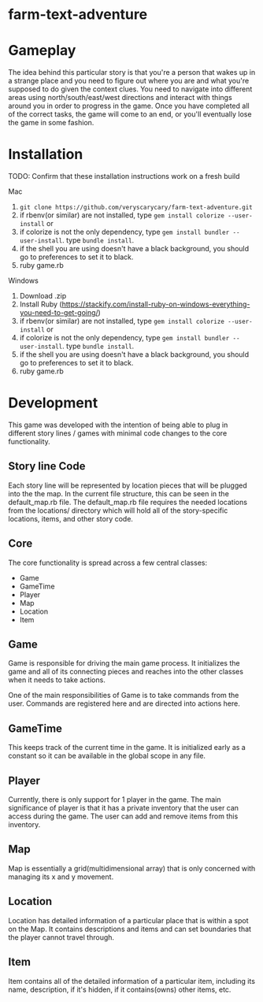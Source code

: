 # farm-text-adventure

# Gameplay

The idea behind this particular story is that you're a person that wakes up in a strange place and you need to
figure out where you are and what you're supposed to do given the context clues. You need to navigate into different areas
using north/south/east/west directions and interact with things around you in order to progress in the game. Once you have
completed all of the correct tasks, the game will come to an end, or you'll eventually lose the game in some fashion.

# Installation

TODO: Confirm that these installation instructions work on a fresh build

Mac

1.  ```git clone https://github.com/veryscarycary/farm-text-adventure.git```
2.  if rbenv(or similar) are not installed, type ```gem install colorize --user-install```
    or
3.  if colorize is not the only dependency, type ```gem install bundler --user-install```. type `bundle install`.
4.  if the shell you are using doesn't have a black background, you should go to preferences to set it to black.
5.  ruby game.rb

Windows

1.  Download .zip
2.  Install Ruby (https://stackify.com/install-ruby-on-windows-everything-you-need-to-get-going/)
3.  if rbenv(or similar) are not installed, type `gem install colorize --user-install`
    or
4.  if colorize is not the only dependency, type `gem install bundler --user-install`. type `bundle install`.
5.  if the shell you are using doesn't have a black background, you should go to preferences to set it to black.
6.  ruby game.rb

# Development

This game was developed with the intention of being able to plug in different story lines / games with
minimal code changes to the core functionality.

## Story line Code

Each story line will be represented by location pieces that will be plugged into the the map. In the current file structure,
this can be seen in the default_map.rb file. The default_map.rb file requires the needed locations from the locations/ directory which will hold all of the story-specific locations, items, and other story code.

## Core

The core functionality is spread across a few central classes:

- Game
- GameTime
- Player
- Map
- Location
- Item

## Game

Game is responsible for driving the main game process. It initializes the game and all of its connecting pieces and reaches into the other classes when it needs to take actions.

One of the main responsibilities of Game is to take commands from the user. Commands are registered here and are directed into actions here.

## GameTime

This keeps track of the current time in the game. It is initialized early as a constant so it can be available in the global scope in any file.

## Player

Currently, there is only support for 1 player in the game. The main significance of player is that it has a private inventory that the user can access during the game. The user can add and remove items from this inventory.

## Map

Map is essentially a grid(multidimensional array) that is only concerned with managing its x and y movement.

## Location

Location has detailed information of a particular place that is within a spot on the Map. It contains descriptions and items and can set boundaries that the player cannot travel through.

## Item

Item contains all of the detailed information of a particular item, including its name, description, if it's hidden, if it contains(owns) other items, etc.

